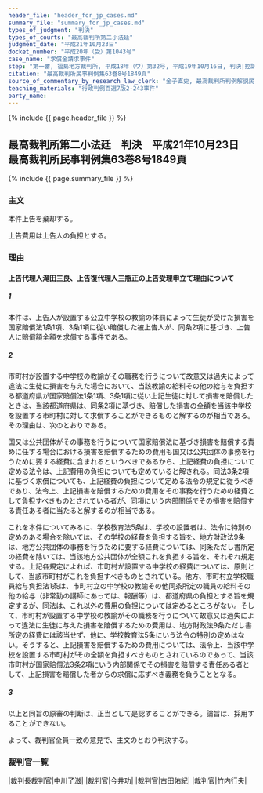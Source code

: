 ```yaml
---
header_file: "header_for_jp_cases.md"
summary_file: "summary_for_jp_cases.md"
types_of_judgment: "判決"
types_of_courts: "最高裁判所第二小法廷"
judgment_date: "平成21年10月23日"
docket_number: "平成20年（受）第1043号"
case_name: "求償金請求事件"
step: "第一審, 福島地方裁判所, 平成18年（ワ）第32号, 平成19年10月16日, 判決|控訴審, 仙台高等裁判所, 平成19年（ネ）第468号, 平成20年3月19日, 判決"
citation: "最高裁判所民事判例集63巻8号1849頁"
source_of_commentary_by_research_law_clerk: "金子直史, 最高裁判所判例解説民事篇平成21年度743頁"
teaching_materials: "行政判例百選7版2-243事件"
party_name:
---
```


{% include {{ page.header_file }}  %}

## 最高裁判所第二小法廷　判決　平成21年10月23日　最高裁判所民事判例集63巻8号1849頁

{% include {{ page.summary_file }}  %}






### 主文



本件上告を棄却する。

上告費用は上告人の負担とする。





### 理由



#### 上告代理人滝田三良、上告復代理人三瓶正の上告受理申立て理由について

##### 1

本件は、上告人が設置する公立中学校の教諭の体罰によって生徒が受けた損害を国家賠償法1条1項、3条1項に従い賠償した被上告人が、同条2項に基づき、上告人に賠償額全額を求償する事件である。

##### 2

市町村が設置する中学校の教諭がその職務を行うについて故意又は過失によって違法に生徒に損害を与えた場合において、当該教諭の給料その他の給与を負担する都道府県が国家賠償法1条1項、3条1項に従い上記生徒に対して損害を賠償したときは、当該都道府県は、同条2項に基づき、賠償した損害の全額を当該中学校を設置する市町村に対して求償することができるものと解するのが相当である。その理由は、次のとおりである。

国又は公共団体がその事務を行うについて国家賠償法に基づき損害を賠償する責めに任ずる場合における損害を賠償するための費用も国又は公共団体の事務を行うために要する経費に含まれるというべきであるから、上記経費の負担について定める法令は、上記費用の負担についても定めていると解される。同法3条2項に基づく求償についても、上記経費の負担について定める法令の規定に従うべきであり、法令上、上記損害を賠償するための費用をその事務を行うための経費として負担すべきものとされている者が、同項にいう内部関係でその損害を賠償する責任ある者に当たると解するのが相当である。

これを本件についてみるに、学校教育法5条は、学校の設置者は、法令に特別の定めのある場合を除いては、その学校の経費を負担する旨を、地方財政法9条は、地方公共団体の事務を行うために要する経費については、同条ただし書所定の経費を除いては、当該地方公共団体が全額これを負担する旨を、それぞれ規定する。上記各規定によれば、市町村が設置する中学校の経費については、原則として、当該市町村がこれを負担すべきものとされている。他方、市町村立学校職員給与負担法1条は、市町村立の中学校の教諭その他同条所定の職員の給料その他の給与（非常勤の講師にあっては、報酬等）は、都道府県の負担とする旨を規定するが、同法は、これ以外の費用の負担については定めるところがない。そして、市町村が設置する中学校の教諭がその職務を行うについて故意又は過失によって違法に生徒に与えた損害を賠償するための費用は、地方財政法9条ただし書所定の経費には該当せず、他に、学校教育法5条にいう法令の特別の定めはない。そうすると、上記損害を賠償するための費用については、法令上、当該中学校を設置する市町村がその全額を負担すべきものとされているのであって、当該市町村が国家賠償法3条2項にいう内部関係でその損害を賠償する責任ある者として、上記損害を賠償した者からの求償に応ずべき義務を負うこととなる。

##### 3

以上と同旨の原審の判断は、正当として是認することができる。論旨は、採用することができない。

よって、裁判官全員一致の意見で、主文のとおり判決する。

### 裁判官一覧

|裁判長裁判官|中川了滋|
|裁判官|今井功|
|裁判官|古田佑紀|
|裁判官|竹内行夫|

